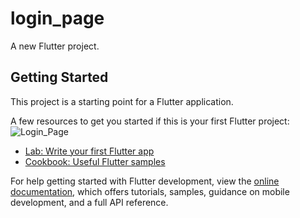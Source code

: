 # login_page

A new Flutter project.

## Getting Started

This project is a starting point for a Flutter application.

A few resources to get you started if this is your first Flutter project:
![Login_Page](https://github.com/hooshyara/Flutter_Login_Page/assets/149066719/50221a14-466e-4fda-9ebb-a59201219b7e)
- [Lab: Write your first Flutter app](https://docs.flutter.dev/get-started/codelab)
- [Cookbook: Useful Flutter samples](https://docs.flutter.dev/cookbook)

For help getting started with Flutter development, view the
[online documentation](https://docs.flutter.dev/), which offers tutorials,
samples, guidance on mobile development, and a full API reference.

